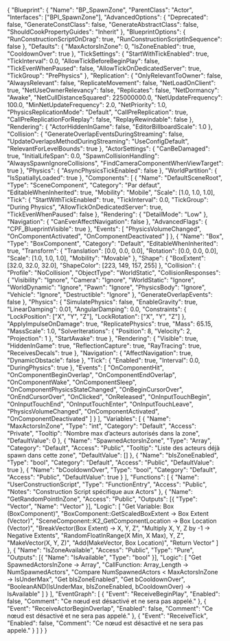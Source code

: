 {
  "Blueprint": {
    "Name": "BP_SpawnZone",
    "ParentClass": "Actor",
    "Interfaces": ["BPI_SpawnZone"],
    "AdvancedOptions": {
      "Deprecated": false,
      "GenerateConstClass": false,
      "GenerateAbstractClass": false,
      "ShouldCookPropertyGuides": "Inherit"
    },
    "BlueprintOptions": {
      "RunConstructionScriptOnDrag": true,
      "RunConstructionScriptInSequence": false
    },
    "Defaults": {
      "MaxActorsInZone": 0,
      "IsZoneEnabled": true,
      "CooldownOver": true
    },
    "TickSettings": {
      "StartWithTickEnabled": true,
      "TickInterval": 0.0,
      "AllowTickBeforeBeginPlay": false,
      "TickEvenWhenPaused": false,
      "AllowTickOnDedicatedServer": true,
      "TickGroup": "PrePhysics"
    },
    "Replication": {
      "OnlyRelevantToOwner": false,
      "AlwaysRelevant": false,
      "ReplicateMovement": false,
      "NetLoadOnClient": true,
      "NetUseOwnerRelevancy": false,
      "Replicates": false,
      "NetDormancy": "Awake",
      "NetCullDistanceSquared": 225000000.0,
      "NetUpdateFrequency": 100.0,
      "MinNetUpdateFrequency": 2.0,
      "NetPriority": 1.0,
      "PhysicsReplicationMode": "Default",
      "CallPreReplication": true,
      "CallPreReplicationForReplay": false,
      "ReplayRewindable": false
    },
    "Rendering": {
      "ActorHiddenInGame": false,
      "EditorBillboardScale": 1.0
    },
    "Collision": {
      "GenerateOverlapEventsDuringStreaming": false,
      "UpdateOverlapsMethodDuringStreaming": "UseConfigDefault",
      "RelevantForLevelBounds": true
    },
    "ActorSettings": {
      "CanBeDamaged": true,
      "InitialLifeSpan": 0.0,
      "SpawnCollisionHandling": "AlwaysSpawnIgnoreCollisions",
      "FindCameraComponentWhenViewTarget": true
    },
    "Physics": {
      "AsyncPhysicsTickEnabled": false
    },
    "WorldPartition": {
      "IsSpatiallyLoaded": true
    },
    "Components": [
      {
        "Name": "DefaultSceneRoot",
        "Type": "SceneComponent",
        "Category": "Par défaut",
        "EditableWhenInherited": true,
        "Mobility": "Mobile",
        "Scale": [1.0, 1.0, 1.0],
        "Tick": {
          "StartWithTickEnabled": true,
          "TickInterval": 0.0,
          "TickGroup": "During Physics",
          "AllowTickOnDedicatedServer": true,
          "TickEvenWhenPaused": false
        },
        "Rendering": { "DetailMode": "Low" },
        "Navigation": { "CanEverAffectNavigation": false },
        "AdvancedFlags": { "CPF_BlueprintVisible": true },
        "Events": [
          "PhysicsVolumeChanged",
          "OnComponentActivated",
          "OnComponentDeactivated"
        ]
      },
      {
        "Name": "Box",
        "Type": "BoxComponent",
        "Category": "Default",
        "EditableWhenInherited": true,
        "Transform": {
          "Translation": [0.0, 0.0, 0.0],
          "Rotation": [0.0, 0.0, 0.0],
          "Scale": [1.0, 1.0, 1.0],
          "Mobility": "Movable"
        },
        "Shape": {
          "BoxExtent": [32.0, 32.0, 32.0],
          "ShapeColor": [223, 149, 157, 255]
        },
        "Collision": {
          "Profile": "NoCollision",
          "ObjectType": "WorldStatic",
          "CollisionResponses": {
            "Visibility": "Ignore",
            "Camera": "Ignore",
            "WorldStatic": "Ignore",
            "WorldDynamic": "Ignore",
            "Pawn": "Ignore",
            "PhysicsBody": "Ignore",
            "Vehicle": "Ignore",
            "Destructible": "Ignore"
          },
          "GenerateOverlapEvents": false
        },
        "Physics": {
          "SimulatePhysics": false,
          "EnableGravity": true,
          "LinearDamping": 0.01,
          "AngularDamping": 0.0,
          "Constraints": {
            "LockPosition": ["X", "Y", "Z"],
            "LockRotation": ["X", "Y", "Z"]
          },
          "ApplyImpulseOnDamage": true,
          "ReplicatePhysics": true,
          "Mass": 65.15,
          "MassScale": 1.0,
          "SolverIterations": {
            "Position": 8,
            "Velocity": 2,
            "Projection": 1
          },
          "StartAwake": true
        },
        "Rendering": {
          "Visible": true,
          "HiddenInGame": true,
          "ReflectionCapture": true,
          "RayTracing": true,
          "ReceivesDecals": true
        },
        "Navigation": {
          "AffectNavigation": true,
          "DynamicObstacle": false
        },
        "Tick": { "Enabled": true, "Interval": 0.0, "DuringPhysics": true },
        "Events": [
          "OnComponentHit",
          "OnComponentBeginOverlap",
          "OnComponentEndOverlap",
          "OnComponentWake",
          "OnComponentSleep",
          "OnComponentPhysicsStateChanged",
          "OnBeginCursorOver",
          "OnEndCursorOver",
          "OnClicked",
          "OnReleased",
          "OnInputTouchBegin",
          "OnInputTouchEnd",
          "OnInputTouchEnter",
          "OnInputTouchLeave",
          "PhysicsVolumeChanged",
          "OnComponentActivated",
          "OnComponentDeactivated"
        ]
      }
    ],
    "Variables": [
      {
        "Name": "MaxActorsInZone",
        "Type": "int",
        "Category": "Default",
        "Access": "Private",
        "Tooltip": "Nombre max d’acteurs autorisés dans la zone",
        "DefaultValue": 0
      },
      {
        "Name": "SpawnedActorsInZone",
        "Type": "Array<Actor>",
        "Category": "Default",
        "Access": "Public",
        "Tooltip": "Liste des acteurs déjà spawn dans cette zone",
        "DefaultValue": []
      },
      {
        "Name": "bIsZoneEnabled",
        "Type": "bool",
        "Category": "Default",
        "Access": "Public",
        "DefaultValue": true
      },
      {
        "Name": "bCooldownOver",
        "Type": "bool",
        "Category": "Default",
        "Access": "Public",
        "DefaultValue": true
      }
    ],
    "Functions": [
      {
        "Name": "UserConstructionScript",
        "Type": "FunctionEntry",
        "Access": "Public",
        "Notes": "Construction Script spécifique aux Actors"
      },
      {
        "Name": "GetRandomPointInZone",
        "Access": "Public",
        "Outputs": [{ "Type": "Vector", "Name": "Vector" }],
        "Logic": [
          "Get Variable: Box (BoxComponent)",
          "BoxComponent::GetScaledBoxExtent → Box Extent (Vector)",
          "SceneComponent::K2_GetComponentLocation → Box Location (Vector)",
          "BreakVector(Box Extent) → X, Y, Z",
          "Multiply X, Y, Z by -1 → Negative Extents",
          "RandomFloatInRange(X Min, X Max), Y, Z",
          "MakeVector(X, Y, Z)",
          "Add(MakeVector, Box Location)",
          "Return Vector"
        ]
      },
      {
        "Name": "IsZoneAvailable",
        "Access": "Public",
        "Type": "Pure",
        "Outputs": [{ "Name": "IsAvailable", "Type": "bool" }],
        "Logic": [
          "Get SpawnedActorsInZone → Array<Actor>",
          "CallFunction: Array_Length → NumSpawnedActors",
          "Compare NumSpawnedActors < MaxActorsInZone → IsUnderMax",
          "Get bIsZoneEnabled",
          "Get bCooldownOver",
          "BooleanAND(IsUnderMax, bIsZoneEnabled, bCooldownOver) → IsAvailable"
        ]
      }
    ],
    "EventGraph": [
      {
        "Event": "ReceiveBeginPlay",
        "Enabled": false,
        "Comment": "Ce nœud est désactivé et ne sera pas appelé."
      },
      {
        "Event": "ReceiveActorBeginOverlap",
        "Enabled": false,
        "Comment": "Ce nœud est désactivé et ne sera pas appelé."
      },
      {
        "Event": "ReceiveTick",
        "Enabled": false,
        "Comment": "Ce nœud est désactivé et ne sera pas appelé."
      }
    ]
  }
}
